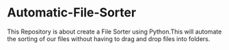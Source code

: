 # Automatic-File-Sorter
This Repository is about create a File Sorter using Python.This will  automate the sorting of our files without  having to drag and drop files into folders.


